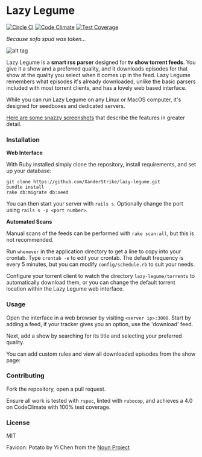 # Lazy Legume

[![Circle CI](https://circleci.com/gh/XanderStrike/lazy-legume.svg?style=svg)](https://circleci.com/gh/XanderStrike/lazy-legume)
[![Code Climate](https://codeclimate.com/github/XanderStrike/lazy-legume/badges/gpa.svg)](https://codeclimate.com/github/XanderStrike/lazy-legume)
[![Test Coverage](https://codeclimate.com/github/XanderStrike/lazy-legume/badges/coverage.svg)](https://codeclimate.com/github/XanderStrike/lazy-legume)

_Because sofa spud was taken..._

![alt tag](https://codeship.com/projects/103375/status?branch=master)

Lazy Legume is a **smart rss parser** designed for **tv show torrent feeds**. You give it a show and a preferred quality, and it downloads episodes for that show at the quality you select when it comes up in the feed. Lazy Legume remembers what episodes it's already downloaded, unlike the basic parsers included with most torrent clients, and has a lovely web based interface.

While you can run Lazy Legume on any Linux or MacOS computer, it's designed for seedboxes and dedicated servers.

[Here are some snazzy screenshots](http://imgur.com/a/MJ0u3) that describe the features in greater detail.

### Installation

**Web Interface**

With Ruby installed simply clone the repository, install requirements, and set up your database:

    git clone https://github.com/XanderStrike/lazy-legume.git
    bundle install
    rake db:migrate db:seed

You can then start your server with `rails s`. Optionally change the port using `rails s -p <port number>`.

**Automated Scans**

Manual scans of the feeds can be performed with `rake scan:all`, but this is not recommended.

Run `whenever` in the application directory to get a line to copy into your crontab. Type `crontab -e` to edit your crontab. The default frequency is every 5 minutes, but you can modify `config/schedule.rb` to suit your needs.

Configure your torrent client to watch the directory `lazy-legume/torrents` to automatically download them, or you can change the default torrent location within the Lazy Legume web interface.

### Usage

Open the interface in a web browser by visiting `<server ip>:3000`. Start by adding a feed, if your tracker gives you an option, use the 'download' feed.

Next, add a show by searching for its title and selecting your preferred quality.

You can add custom rules and view all downloaded episodes from the show page:

### Contributing

Fork the repository, open a pull request.

Ensure all work is tested with `rspec`, linted with `rubocop`, and achieves a 4.0 on CodeClimate with 100% test coverage.

### License

MIT

Favicon: Potato by Yi Chen from the [Noun Project](https://thenounproject.com/search/?q=potato&i=61071)
